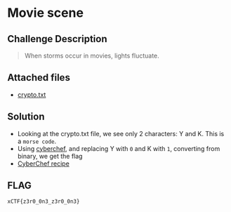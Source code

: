 # Movie scene

## Challenge Description
> When storms occur in movies, lights fluctuate.

## Attached files
* [crypto.txt](./crypto.txt)

## Solution
* Looking at the crypto.txt file, we see only 2 characters: Y and K. This is a `morse code`.
* Using [cyberchef](https://gchq.github.io/CyberChef/), and replacing Y with `0` and K with `1`, converting from binary, we get the flag
* [CyberChef recipe](https://tinyurl.com/mrh8pjac)

## FLAG
```
xCTF{z3r0_0n3_z3r0_0n3}
```
